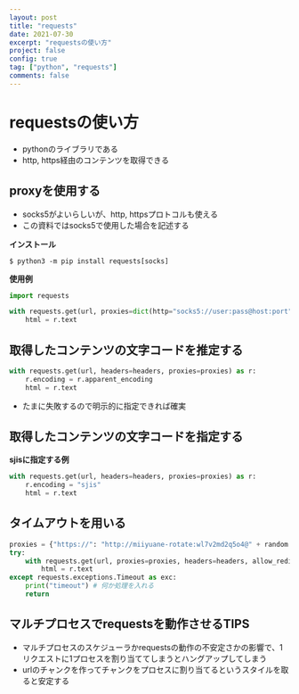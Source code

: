 ```yaml
---
layout: post
title: "requests"
date: 2021-07-30
excerpt: "requestsの使い方"
project: false
config: true
tag: ["python", "requests"]
comments: false
---
```


# requestsの使い方
 - pythonのライブラリである
 - http, https経由のコンテンツを取得できる

## proxyを使用する
 - socks5がよいらしいが、http, httpsプロトコルも使える
 - この資料ではsocks5で使用した場合を記述する

**インストール**  

```console
$ python3 -m pip install requests[socks]
```

**使用例**  

```python
import requests

with requests.get(url, proxies=dict(http="socks5://user:pass@host:port", https="socks5://user:pass@host:port")) as r:
	html = r.text
```

## 取得したコンテンツの文字コードを推定する

```python
with requests.get(url, headers=headers, proxies=proxies) as r:
	r.encoding = r.apparent_encoding
	html = r.text
```
 - たまに失敗するので明示的に指定できれば確実

## 取得したコンテンツの文字コードを指定する

**sjisに指定する例**  

```python
with requests.get(url, headers=headers, proxies=proxies) as r:
	r.encoding = "sjis"
	html = r.text
```

## タイムアウトを用いる

```python
proxies = {"https://": "http://miiyuane-rotate:wl7v2md2q5o4@" + random.choice(L)}
try:
    with requests.get(url, proxies=proxies, headers=headers, allow_redirects=False, timeout=10.0) as r:
        html = r.text
except requests.exceptions.Timeout as exc:
    print("timeout") # 何か処理を入れる
    return
```

## マルチプロセスでrequestsを動作させるTIPS
 - マルチプロセスのスケジューラかrequestsの動作の不安定さかの影響で、1リクエストに1プロセスを割り当ててしまうとハングアップしてしまう
 - urlのチャンクを作ってチャンクをプロセスに割り当てるというスタイルを取ると安定する
